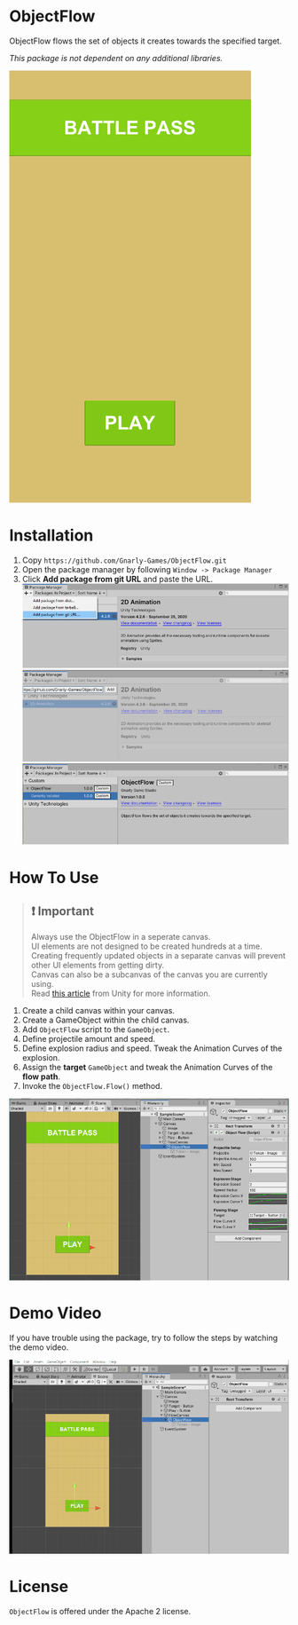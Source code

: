 # ObjectFlow
ObjectFlow flows the set of objects it creates towards the specified target.

*This package is not dependent on any additional libraries.*

![Showcase](Documentation/showcase.gif)

# Installation
1. Copy `https://github.com/Gnarly-Games/ObjectFlow.git`
2. Open the package manager by following `Window -> Package Manager`
3. Click **Add package from git URL** and paste the URL.
![Installation Step 1](Documentation/installation_step_1.png)
![Installation Step 2](Documentation/installation_step_2.png)
![Installation Step 3](Documentation/installation_step_3.png)

# How To Use

> ## ❗ Important   
> Always use the ObjectFlow in a seperate canvas. <br/>
> UI elements are not designed to be created hundreds at a time.  <br/>
> Creating frequently updated objects in a separate canvas will prevent other UI elements from getting dirty. <br/>
> Canvas can also be a subcanvas of the canvas you are currently using. <br/>
> Read [this article](https://unity3d.com/how-to/unity-ui-optimization-tips) from Unity for more information.


1. Create a child canvas within your canvas.
2. Create a GameObject within the child canvas.
3. Add `ObjectFlow` script to the `GameObject`.
4. Define projectile amount and speed.
5. Define explosion radius and speed. Tweak the Animation Curves of the explosion.
6. Assign the **target** `GameObject` and tweak the Animation Curves of the **flow path**.
7. Invoke the `ObjectFlow.Flow()` method.

![Demo](Documentation/demo_screenshot.png)

# Demo Video
If you have trouble using the package, try to follow the steps by watching the demo video. 

![Demo](Documentation/tutorial.gif)

# License
`ObjectFlow` is offered under the Apache 2 license.
